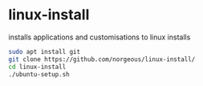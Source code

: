# linux-install

installs applications and customisations to linux installs

```sh
sudo apt install git
git clone https://github.com/norgeous/linux-install/
cd linux-install
./ubuntu-setup.sh
```
